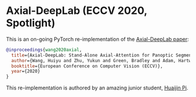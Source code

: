 # Axial-DeepLab (ECCV 2020, Spotlight)

This is an on-going PyTorch re-implementation of the [Axial-DeepLab paper](https://arxiv.org/abs/2003.07853):
```BibTeX
@inproceedings{wang2020axial,
  title={Axial-DeepLab: Stand-Alone Axial-Attention for Panoptic Segmentation},
  author={Wang, Huiyu and Zhu, Yukun and Green, Bradley and Adam, Hartwig and Yuille, Alan and Chen, Liang-Chieh},
  booktitle={European Conference on Computer Vision (ECCV)},
  year={2020}
}
```
This re-implementation is authored by an amazing junior student, [Huaijin Pi](https://huaijinpi.com/).
